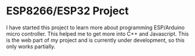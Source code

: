 # ESP8266/ESP32 Project

I have started this project to learn more about programming ESP/Arduino micro controller. This helped me to get more into C++ and Javascript. This is the web part of my project and is currently under development, so this only works partially.